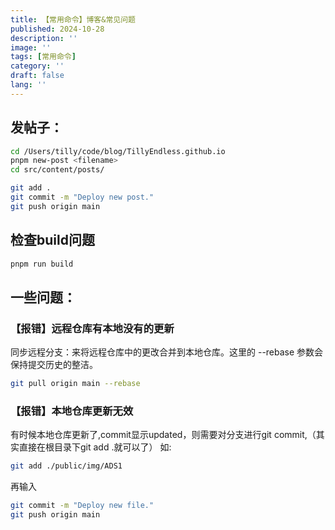 ```yaml
---
title: 【常用命令】博客&常见问题
published: 2024-10-28
description: ''
image: ''
tags: [常用命令]
category: ''
draft: false 
lang: ''
---
```

## 发帖子：
```zsh
cd /Users/tilly/code/blog/TillyEndless.github.io
pnpm new-post <filename>
cd src/content/posts/
```
```zsh
git add .  
git commit -m "Deploy new post." 
git push origin main
```
## 检查build问题
```zsh
pnpm run build
```

## 一些问题：

### 【报错】远程仓库有本地没有的更新
同步远程分支：来将远程仓库中的更改合并到本地仓库。这里的 --rebase 参数会保持提交历史的整洁。
```zsh
git pull origin main --rebase
```
### 【报错】本地仓库更新无效
有时候本地仓库更新了,commit显示updated，则需要对分支进行git commit,（其实直接在根目录下git add .就可以了）
如:
```zsh
git add ./public/img/ADS1
```
再输入
```zsh
git commit -m "Deploy new file." 
git push origin main
```
